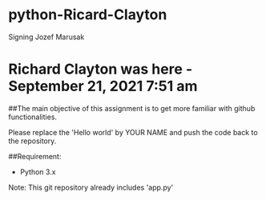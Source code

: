# python-Ricard-Clayton
Signing Jozef Marusak 
# Richard Clayton was here - September 21, 2021 7:51 am

##The main objective of this assignment is to get more familiar with github functionalities.

Please replace the 'Hello world' by YOUR NAME and push the code back to the repository.

##Requirement:
* Python 3.x


Note: This git repository already includes 'app.py'




